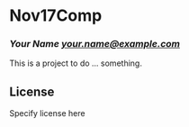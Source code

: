 # Nov17Comp
### _Your Name <your.name@example.com>_

This is a project to do ... something.

## License

Specify license here

